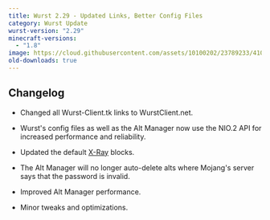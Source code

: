 ```yaml
---
title: Wurst 2.29 - Updated Links, Better Config Files
category: Wurst Update
wurst-version: "2.29"
minecraft-versions:
  - "1.8"
image: https://cloud.githubusercontent.com/assets/10100202/23789233/410d0a9e-057a-11e7-9f29-22534dba695e.jpg
old-downloads: true
---
```

## Changelog

- Changed all Wurst-Client.tk links to WurstClient.net.

- Wurst's config files as well as the Alt Manager now use the NIO.2 API for increased performance and reliability.

- Updated the default [X-Ray](https://wurst.wiki/x-ray) blocks.

- The Alt Manager will no longer auto-delete alts where Mojang's server says that the password is invalid.

- Improved Alt Manager performance.

- Minor tweaks and optimizations.
